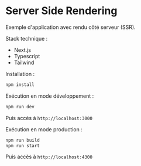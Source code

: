 # Server Side Rendering

Exemple d'application avec rendu côté serveur (SSR).

Stack technique :

- Next.js
- Typescript
- Tailwind

Installation :

```bash
npm install
```

Exécution en mode développement :

```bash
npm run dev
```

Puis accès à `http://localhost:3000`

Exécution en mode production :

```bash
npm run build
npm run start
```

Puis accès à `http://localhost:4300`
